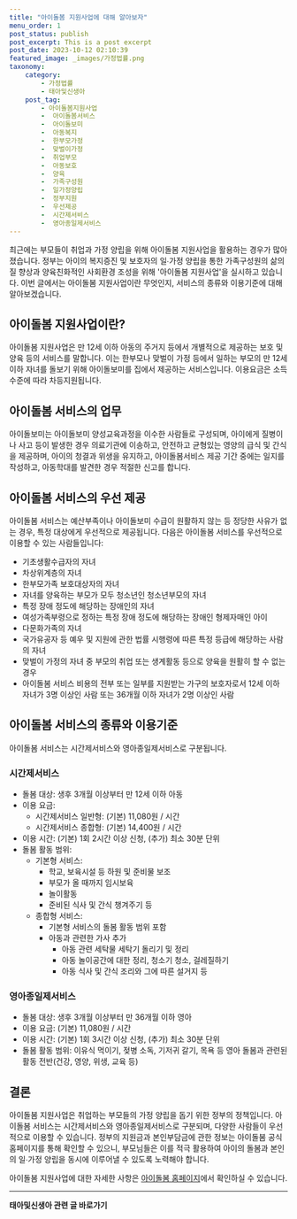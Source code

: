 ```yaml
---
title: "아이돌봄 지원사업에 대해 알아보자"
menu_order: 1
post_status: publish
post_excerpt: This is a post excerpt
post_date: 2023-10-12 02:10:39
featured_image: _images/가정법률.png
taxonomy:
    category:
        - 가정법률
        - 태아및신생아
    post_tag:
        - 아이돌봄지원사업
        -  아이돌봄서비스
        -  아이돌보미
        -  아동복지
        -  한부모가정
        -  맞벌이가정
        -  취업부모
        -  아동보호
        -  양육
        -  가족구성원
        -  일가정양립
        -  정부지원
        -  우선제공
        -  시간제서비스
        -  영아종일제서비스
---
```




최근에는 부모들이 취업과 가정 양립을 위해 아이돌봄 지원사업을 활용하는 경우가 많아졌습니다. 정부는 아이의 복지증진 및 보호자의 일∙가정 양립을 통한 가족구성원의 삶의 질 향상과 양육친화적인 사회환경 조성을 위해 '아이돌봄 지원사업'을 실시하고 있습니다. 이번 글에서는 아이돌봄 지원사업이란 무엇인지, 서비스의 종류와 이용기준에 대해 알아보겠습니다.

## 아이돌봄 지원사업이란?

아이돌봄 지원사업은 만 12세 이하 아동의 주거지 등에서 개별적으로 제공하는 보호 및 양육 등의 서비스를 말합니다. 이는 한부모나 맞벌이 가정 등에서 일하는 부모의 만 12세 이하 자녀를 돌보기 위해 아이돌보미를 집에서 제공하는 서비스입니다. 이용요금은 소득수준에 따라 차등지원됩니다.

## 아이돌봄 서비스의 업무

아이돌보미는 아이돌보미 양성교육과정을 이수한 사람들로 구성되며, 아이에게 질병이나 사고 등이 발생한 경우 의료기관에 이송하고, 안전하고 균형있는 영양의 급식 및 간식을 제공하며, 아이의 청결과 위생을 유지하고, 아이돌봄서비스 제공 기간 중에는 일지를 작성하고, 아동학대를 발견한 경우 적절한 신고를 합니다.

## 아이돌봄 서비스의 우선 제공

아이돌봄 서비스는 예산부족이나 아이돌보미 수급이 원활하지 않는 등 정당한 사유가 없는 경우, 특정 대상에게 우선적으로 제공됩니다. 다음은 아이돌봄 서비스를 우선적으로 이용할 수 있는 사람들입니다:

- 기초생활수급자의 자녀
- 차상위계층의 자녀
- 한부모가족 보호대상자의 자녀
- 자녀를 양육하는 부모가 모두 청소년인 청소년부모의 자녀
- 특정 장애 정도에 해당하는 장애인의 자녀
- 여성가족부령으로 정하는 특정 장애 정도에 해당하는 장애인 형제자매인 아이
- 다문화가족의 자녀
- 국가유공자 등 예우 및 지원에 관한 법률 시행령에 따른 특정 등급에 해당하는 사람의 자녀
- 맞벌이 가정의 자녀 중 부모의 취업 또는 생계활동 등으로 양육을 원활히 할 수 없는 경우
- 아이돌봄 서비스 비용의 전부 또는 일부를 지원받는 가구의 보호자로서 12세 이하 자녀가 3명 이상인 사람 또는 36개월 이하 자녀가 2명 이상인 사람

## 아이돌봄 서비스의 종류와 이용기준

아이돌봄 서비스는 시간제서비스와 영아종일제서비스로 구분됩니다. 

### 시간제서비스

- 돌봄 대상: 생후 3개월 이상부터 만 12세 이하 아동
- 이용 요금:
  - 시간제서비스 일반형: (기본) 11,080원 / 시간
  - 시간제서비스 종합형: (기본) 14,400원 / 시간
- 이용 시간: (기본) 1회 2시간 이상 신청, (추가) 최소 30분 단위
- 돌봄 활동 범위:
  - 기본형 서비스:
    - 학교, 보육시설 등 하원 및 준비물 보조
    - 부모가 올 때까지 임시보육
    - 놀이활동
    - 준비된 식사 및 간식 챙겨주기 등
  - 종합형 서비스:
    - 기본형 서비스의 돌봄 활동 범위 포함
    - 아동과 관련한 가사 추가
      - 아동 관련 세탁물 세탁기 돌리기 및 정리
      - 아동 놀이공간에 대한 정리, 청소기 청소, 걸레질하기
      - 아동 식사 및 간식 조리와 그에 따른 설거지 등

### 영아종일제서비스

- 돌봄 대상: 생후 3개월 이상부터 만 36개월 이하 영아
- 이용 요금: (기본) 11,080원 / 시간
- 이용 시간: (기본) 1회 3시간 이상 신청, (추가) 최소 30분 단위
- 돌봄 활동 범위: 이유식 먹이기, 젖병 소독, 기저귀 갈기, 목욕 등 영아 돌봄과 관련된 활동 전반(건강, 영양, 위생, 교육 등)

## 결론

아이돌봄 지원사업은 취업하는 부모들의 가정 양립을 돕기 위한 정부의 정책입니다. 아이돌봄 서비스는 시간제서비스와 영아종일제서비스로 구분되며, 다양한 사람들이 우선적으로 이용할 수 있습니다. 정부의 지원금과 본인부담금에 관한 정보는 아이돌봄 공식 홈페이지를 통해 확인할 수 있으니, 부모님들은 이를 적극 활용하여 아이의 돌봄과 본인의 일∙가정 양립을 동시에 이루어낼 수 있도록 노력해야 합니다.

아이돌봄 지원사업에 대한 자세한 사항은 [아이돌봄 홈페이지](www.idolbom.go.kr)에서 확인하실 수 있습니다.


<!-- wp:separator -->
<hr class="wp-block-separator has-alpha-channel-opacity"/>
<!-- /wp:separator -->

<!-- wp:group {"backgroundColor":"base","layout":{"type":"constrained"}} -->
<div class="wp-block-group has-base-background-color has-background"><!-- wp:paragraph {"align":"center","fontSize":"large"} -->
<p class="has-text-align-center has-large-font-size"><strong>태아및신생아 관련 글 바로가기</strong></p>
<!-- /wp:paragraph -->


<!-- wp:latest-posts
{"categories":[{"id":1496,"count":19,"description":"","link":"https://uknowlaw.com/category/%ed%83%9c%ec%95%84%eb%b0%8f%ec%8b%a0%ec%83%9d%ec%95%84/","name":"태아및신생아","slug":"태아및신생아","taxonomy":"category","parent":0,"meta":[],"_links":{"self":[{"href":"https://uknowlaw.com/wp-json/wp/v2/categories/1496"}],"collection":[{"href":"https://uknowlaw.com/wp-json/wp/v2/categories"}],"about":[{"href":"https://uknowlaw.com/wp-json/wp/v2/taxonomies/category"}],"wp:post_type":[{"href":"https://uknowlaw.com/wp-json/wp/v2/posts?categories=1496"}],"curies":[{"name":"wp","href":"https://api.w.org/{rel}","templated":true}]}}],"postsToShow":100,"excerptLength":28,"postLayout":"grid","columns":2,"featuredImageAlign":"left","featuredImageSizeSlug":"large","fontSize":"medium"} /--></div>
<!-- /wp:group -->